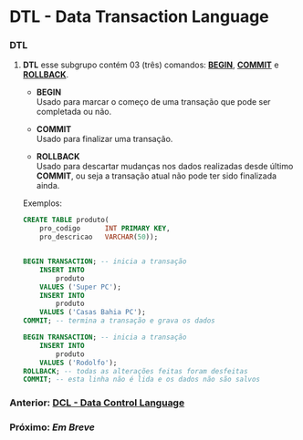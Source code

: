 # DTL - Data Transaction Language

### DTL
1. __DTL__ esse subgrupo contém 03 (três) comandos: <u>__BEGIN__</u>, <u>__COMMIT__</u> e <u>__ROLLBACK__</u>.

    * __BEGIN__
        <br/> Usado para marcar o começo de uma transação que pode ser completada ou não.

    * __COMMIT__
        <br/> Usado para finalizar uma transação.

    * __ROLLBACK__
        <br/> Usado para descartar mudanças nos dados realizadas desde último __COMMIT__, ou seja a transação atual não pode ter sido finalizada ainda.

    Exemplos:
    ```sql
    CREATE TABLE produto(
        pro_codigo      INT PRIMARY KEY,
        pro_descricao   VARCHAR(50));


    BEGIN TRANSACTION; -- inicia a transação
        INSERT INTO
            produto
        VALUES ('Super PC');
        INSERT INTO
            produto
        VALUES ('Casas Bahia PC');
    COMMIT; -- termina a transação e grava os dados

    BEGIN TRANSACTION; -- inicia a transação
        INSERT INTO
            produto
        VALUES ('Rodolfo');
    ROLLBACK; -- todas as alterações feitas foram desfeitas
    COMMIT; -- esta linha não é lida e os dados não são salvos
    ```

### Anterior: [DCL - Data Control Language](https://github.com/GabrielJulio/bd/blob/master/SQL/05_dcl/README.md)

### Próximo: _Em Breve_